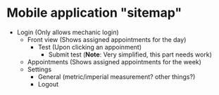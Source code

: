 # Mobile application "sitemap"

* Login (Only allows mechanic login)
  * Front view (Shows assigned appointments for the day)
    * Test (Upon clicking an appoinment)
      * Submit test (**Note**: Very simplified, this part needs work)
  * Appointments (Shows assigned appointments for the week)
  * Settings
    * General (metric/imperial measurement? other things?)
    * Logout
